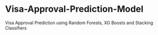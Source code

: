 # Visa-Approval-Prediction-Model
Visa Approval Prediction using Random Forests, XG Boosts and Stacking Classifiers
